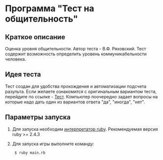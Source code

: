 # Программа "Тест на общительность"

## Краткое описание
Оценка уровня общительности. Автор теста - В.Ф. Ряховский. Тест содержит возможность определить уровень коммуникабельности человека. 

## Идея теста
Тест создан для удобства прохождения и автоматизации подсчета разульта. Если желаете ознакомится с оригинальным вариантом
 теста, перейдите по ссылке - [Тест](http://psylist.net/praktikum/00003.htm). 
Компьютер поочередно задает вопросы на которые надо дать один из вариантов ответа "да", "иногда", "нет".


## Параметры запуска
1. Для запуска необходим [интерпретатор ruby](https://ru.wikipedia.org/wiki/Ruby). Рекомендуемая версия ruby >= 2.4.3

3. Для запуска игры выполните команду:
                        
        $ ruby main.rb